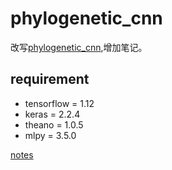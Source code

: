 # phylogenetic_cnn
改写[phylogenetic_cnn](https://github.com/dfioravanti/phylogenetic-cnn),增加笔记。

## requirement
- tensorflow = 1.12 
- keras = 2.2.4 
- theano = 1.0.5 
- mlpy = 3.5.0 

[notes](https://github.com/Bigmai-1234/phylogenetic_cnn/blob/main/work/read_note.pdf)
